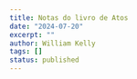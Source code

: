 ```yaml
---
title: Notas do livro de Atos
date: "2024-07-20"
excerpt: ""
author: William Kelly
tags: []
status: published
---
```

